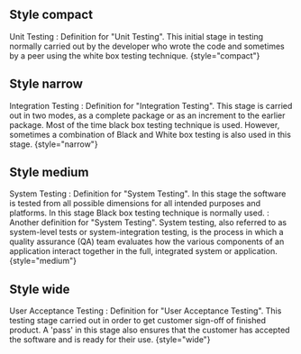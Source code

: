 [//]: # (title: Definition list attributes MD)

## Style compact

Unit Testing
: Definition for "Unit Testing". This initial stage in testing normally carried out by the developer who wrote the code and sometimes by a peer using the white box testing technique.
{style="compact"}

##  Style narrow

Integration Testing
: Definition for "Integration Testing". This stage is carried out in two modes, as a complete package or as an increment to the earlier package. Most of the time black box testing technique is used. However, sometimes a combination of Black and White box testing is also used in this stage. {style="narrow"}

## Style medium

System Testing
: Definition for "System Testing". In this stage the software is tested from all possible dimensions for all intended purposes and platforms. In this stage Black box testing technique is normally used.
: Another definition for "System Testing". System testing, also referred to as system-level tests or system-integration testing, is the process in which a quality assurance (QA) team evaluates how the various components of an application interact together in the full, integrated system or application.
{style="medium"}

## Style wide

User Acceptance Testing
: Definition for "User Acceptance Testing". This testing stage carried out in order to get customer sign-off of finished product. A 'pass' in this stage also ensures that the customer has accepted the software and is ready for their use.
{style="wide"}

